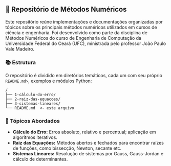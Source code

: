 ## 📃 Repositório de Métodos Numéricos

Este repositório reúne implementações e documentações organizadas por tópicos sobre os principais métodos numéricos utilizados em cursos de ciência e engenharia. Foi desenvolvido como parte da disciplina de Métodos Numéricos do curso de Engenharia de Computação da Universidade Federal do Ceará (UFC), ministrada pelo professor João Paulo Vale Madeiro.

### 📚 Estrutura

O repositório é dividido em diretórios temáticos, cada um com seu próprio `README.md>`, exemplos e módulos Python:

```
/
├── 1-cálculo-do-erro/
├── 2-raiz-das-equacoes/
├── 3-sistemas-lineares/
└── README.md  <- este arquivo
```

### 📖 Tópicos Abordados

* **Cálculo do Erro:** Erros absoluto, relativo e percentual; aplicação em algoritmos iterativos.
* **Raiz das Equações:** Métodos abertos e fechados para encontrar raízes de funções, como bissecção, Newton, secante etc.
* **Sistemas Lineares:** Resolução de sistemas por Gauss, Gauss-Jordan e cálculo de determinantes.
